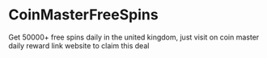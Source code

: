 # CoinMasterFreeSpins

Get 50000+ free spins daily in the united kingdom, just visit on coin master daily reward link website to claim this deal
